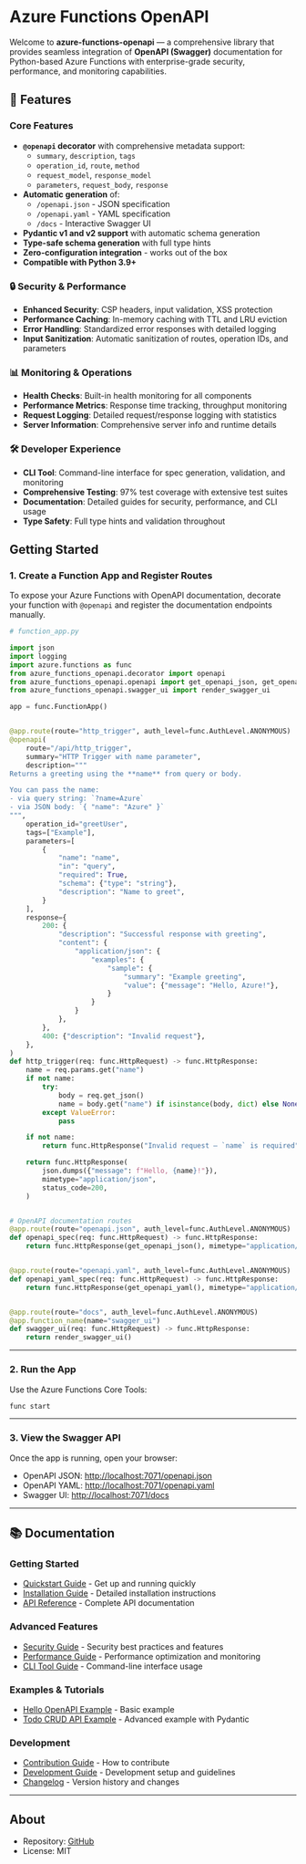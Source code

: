 # Azure Functions OpenAPI

Welcome to **azure-functions-openapi** — a comprehensive library that provides seamless integration of **OpenAPI (Swagger)** documentation for Python-based Azure Functions with enterprise-grade security, performance, and monitoring capabilities.

## 🚀 Features

### Core Features
- **`@openapi` decorator** with comprehensive metadata support:
  - `summary`, `description`, `tags`
  - `operation_id`, `route`, `method`
  - `request_model`, `response_model`
  - `parameters`, `request_body`, `response`
- **Automatic generation** of:
  - `/openapi.json` - JSON specification
  - `/openapi.yaml` - YAML specification
  - `/docs` - Interactive Swagger UI
- **Pydantic v1 and v2 support** with automatic schema generation
- **Type-safe schema generation** with full type hints
- **Zero-configuration integration** - works out of the box
- **Compatible with Python 3.9+**

### 🔒 Security & Performance
- **Enhanced Security**: CSP headers, input validation, XSS protection
- **Performance Caching**: In-memory caching with TTL and LRU eviction
- **Error Handling**: Standardized error responses with detailed logging
- **Input Sanitization**: Automatic sanitization of routes, operation IDs, and parameters

### 📊 Monitoring & Operations
- **Health Checks**: Built-in health monitoring for all components
- **Performance Metrics**: Response time tracking, throughput monitoring
- **Request Logging**: Detailed request/response logging with statistics
- **Server Information**: Comprehensive server info and runtime details

### 🛠️ Developer Experience
- **CLI Tool**: Command-line interface for spec generation, validation, and monitoring
- **Comprehensive Testing**: 97% test coverage with extensive test suites
- **Documentation**: Detailed guides for security, performance, and CLI usage
- **Type Safety**: Full type hints and validation throughout

## Getting Started

### 1. Create a Function App and Register Routes

To expose your Azure Functions with OpenAPI documentation, decorate your function with `@openapi`
and register the documentation endpoints manually.

```python
# function_app.py

import json
import logging
import azure.functions as func
from azure_functions_openapi.decorator import openapi
from azure_functions_openapi.openapi import get_openapi_json, get_openapi_yaml
from azure_functions_openapi.swagger_ui import render_swagger_ui

app = func.FunctionApp()


@app.route(route="http_trigger", auth_level=func.AuthLevel.ANONYMOUS)
@openapi(
    route="/api/http_trigger",
    summary="HTTP Trigger with name parameter",
    description="""
Returns a greeting using the **name** from query or body.

You can pass the name:
- via query string: `?name=Azure`
- via JSON body: `{ "name": "Azure" }`
""",
    operation_id="greetUser",
    tags=["Example"],
    parameters=[
        {
            "name": "name",
            "in": "query",
            "required": True,
            "schema": {"type": "string"},
            "description": "Name to greet",
        }
    ],
    response={
        200: {
            "description": "Successful response with greeting",
            "content": {
                "application/json": {
                    "examples": {
                        "sample": {
                            "summary": "Example greeting",
                            "value": {"message": "Hello, Azure!"},
                        }
                    }
                }
            },
        },
        400: {"description": "Invalid request"},
    },
)
def http_trigger(req: func.HttpRequest) -> func.HttpResponse:
    name = req.params.get("name")
    if not name:
        try:
            body = req.get_json()
            name = body.get("name") if isinstance(body, dict) else None
        except ValueError:
            pass

    if not name:
        return func.HttpResponse("Invalid request – `name` is required", status_code=400)

    return func.HttpResponse(
        json.dumps({"message": f"Hello, {name}!"}),
        mimetype="application/json",
        status_code=200,
    )


# OpenAPI documentation routes
@app.route(route="openapi.json", auth_level=func.AuthLevel.ANONYMOUS)
def openapi_spec(req: func.HttpRequest) -> func.HttpResponse:
    return func.HttpResponse(get_openapi_json(), mimetype="application/json")


@app.route(route="openapi.yaml", auth_level=func.AuthLevel.ANONYMOUS)
def openapi_yaml_spec(req: func.HttpRequest) -> func.HttpResponse:
    return func.HttpResponse(get_openapi_yaml(), mimetype="application/x-yaml")


@app.route(route="docs", auth_level=func.AuthLevel.ANONYMOUS)
@app.function_name(name="swagger_ui")
def swagger_ui(req: func.HttpRequest) -> func.HttpResponse:
    return render_swagger_ui()
```

---

### 2. Run the App

Use the Azure Functions Core Tools:

```bash
func start
```

---

### 3. View the Swagger API

Once the app is running, open your browser:

- OpenAPI JSON: [http://localhost:7071/openapi.json](http://localhost:7071/openapi.json)
- OpenAPI YAML: [http://localhost:7071/openapi.yaml](http://localhost:7071/openapi.yaml)
- Swagger UI: [http://localhost:7071/docs](http://localhost:7071/docs)

---

## 📚 Documentation

### Getting Started
- [Quickstart Guide](./usage.md) - Get up and running quickly
- [Installation Guide](./installation.md) - Detailed installation instructions
- [API Reference](./api.md) - Complete API documentation

### Advanced Features
- [Security Guide](./SECURITY.md) - Security best practices and features
- [Performance Guide](./PERFORMANCE.md) - Performance optimization and monitoring
- [CLI Tool Guide](./CLI.md) - Command-line interface usage

### Examples & Tutorials
- [Hello OpenAPI Example](./examples/hello_openapi.md) - Basic example
- [Todo CRUD API Example](./examples/todo_crud_api.md) - Advanced example with Pydantic

### Development
- [Contribution Guide](./contributing.md) - How to contribute
- [Development Guide](./development.md) - Development setup and guidelines
- [Changelog](./changelog.md) - Version history and changes

---

## About

- Repository: [GitHub](https://github.com/yeongseon/azure-functions-openapi)
- License: MIT

